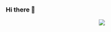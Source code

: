 ### Hi there 👋

<!--
**Zlatex/Zlatex** is a ✨ _special_ ✨ repository because its `README.md` (this file) appears on your GitHub profile.

Here are some ideas to get you started:

- 🔭 I’m currently working on ...
- 🌱 I’m currently learning ...
- 👯 I’m looking to collaborate on ...
- 🤔 I’m looking for help with ...
- 💬 Ask me about ...
- 📫 How to reach me: ...
- 😄 Pronouns: ...
- ⚡ Fun fact: ...
-->
<p align="center" >  
  <a href="https://github.com/zlatex/github-readme-stats"> 
<img  src="https://github-readme-stats.vercel.app/api?username=Zlatex&&show_icons=true"/>
  </a>
  </p>
